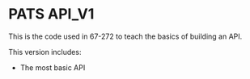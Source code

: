 # PATS API_V1

This is the code used in 67-272 to teach the basics of building an API.  

This version includes:
- The most basic API
